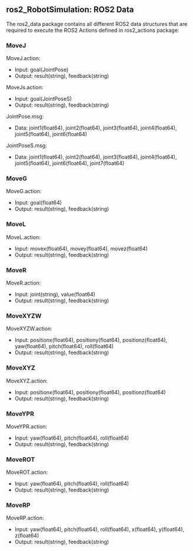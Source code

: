 ## ros2_RobotSimulation: ROS2 Data
The ros2_data package contains all different ROS2 data structures that are required to execute the ROS2 Actions defined in ros2_actions package:

### MoveJ

MoveJ.action:
* Input: goal(JointPose)
* Output: result(string), feedback(string)

MoveJs.action:
* Input: goal(JointPoseS)
* Output: result(string), feedback(string)

JointPose.msg:
* Data: joint1(float64), joint2(float64), joint3(float64), joint4(float64), joint5(float64), joint6(float64)

JointPoseS.msg:
* Data: joint1(float64), joint2(float64), joint3(float64), joint4(float64), joint5(float64), joint6(float64), joint7(float64)

### MoveG

MoveG.action:
* Input: goal(float64)
* Output: result(string), feedback(string)

### MoveL

MoveL.action:
* Input: movex(float64), movey(float64), movez(float64)
* Output: result(string), feedback(string)

### MoveR

MoveR.action:
* Input: joint(string), value(float64)
* Output: result(string), feedback(string)

### MoveXYZW

MoveXYZW.action:
* Input: positionx(float64), positiony(float64), positionz(float64), yaw(float64), pitch(float64), roll(float64)
* Output: result(string), feedback(string)

### MoveXYZ

MoveXYZ.action:
* Input: positionx(float64), positiony(float64), positionz(float64)
* Output: result(string), feedback(string)

### MoveYPR

MoveYPR.action:
* Input: yaw(float64), pitch(float64), roll(float64)
* Output: result(string), feedback(string)

### MoveROT

MoveROT.action:
* Input: yaw(float64), pitch(float64), roll(float64)
* Output: result(string), feedback(string)

### MoveRP

MoveRP.action:
* Input: yaw(float64), pitch(float64), roll(float64), x(float64), y(float64), z(float64)
* Output: result(string), feedback(string)